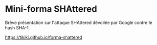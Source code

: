 Mini-forma SHAttered
========================

Brève présentation sur l'attaque SHAttered dévoilée par Google contre le hash SHA-1.

https://tikiki.github.io/forma-shattered

